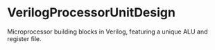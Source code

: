 # VerilogProcessorUnitDesign
Microprocessor building blocks in Verilog, featuring a unique ALU and register file.
